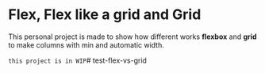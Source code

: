 # Flex, Flex like a grid and Grid
This personal project is made to show how different works **flexbox** and **grid** to make columns with min and automatic width.

`this project is in WIP`#   t e s t - f l e x - v s - g r i d  
 